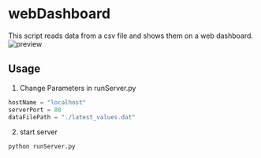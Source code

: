 # webDashboard
This script reads data from a csv file and shows them on a web dashboard.
![preview](https://user-images.githubusercontent.com/22216795/190348667-75b74867-0105-4102-b34c-18d7e2af7205.png)
## Usage
1. Change Parameters in runServer.py
```python
hostName = "localhost"
serverPort = 80
dataFilePath = "./latest_values.dat"
```
2. start server
```bash
python runServer.py
```

